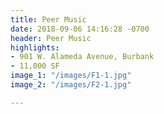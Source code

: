 ```yaml
---
title: Peer Music
date: 2018-09-06 14:16:28 -0700
header: Peer Music
highlights:
- 901 W. Alameda Avenue, Burbank
- 11,000 SF
image_1: "/images/F1-1.jpg"
image_2: "/images/F2-1.jpg"

---
```

